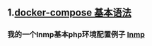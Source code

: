 ## 1.[docker-compose 基本语法](https://github.com/ericivan/docker-compose-/blob/master/src/docker-compose.md)

	
  ###  我的一个lnmp基本php环境配置例子 [lnmp](https://github.com/ericivan/docker_lnmp)
